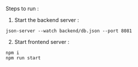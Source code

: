 Steps to run : 

1. Start the backend server : 
```
json-server --watch backend/db.json --port 8081
```

2. Start frontend server : 

```
npm i
npm run start
```